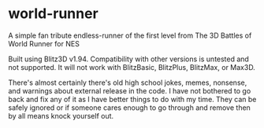 # world-runner
A simple fan tribute endless-runner of the first level from The 3D Battles of World Runner for NES

Built using Blitz3D v1.94. Compatibility with other versions is untested and not supported. It will not work with BlitzBasic, BlitzPlus, BlitzMax, or Max3D.

There's almost certainly there's old high school jokes, memes, nonsense, and warnings about external release in the code. I have not bothered to go back and fix any of it as I have better things to do with my time. They can be safely ignored or if someone cares enough to go through and remove then by all means knock yourself out.
